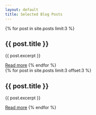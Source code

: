 ```yaml
---
layout: default
title: Selected Blog Posts
---
```


<div class="row">
  <div class="column">
    {% for post in site.posts limit:3 %}
      <h2>{{ post.title }}</h2>
      <p>{{ post.excerpt }}</p>
      <a href="{{ post.url }}">Read more</a>
    {% endfor %}
  </div>
  
  <div class="column">
    {% for post in site.posts limit:3 offset:3 %}
      <h2>{{ post.title }}</h2>
      <p>{{ post.excerpt }}</p>
      <a href="{{ post.url }}">Read more</a>
    {% endfor %}
  </div>
</div>
